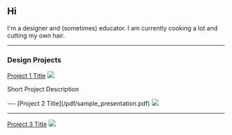 ## Hi

<p>I'm a designer and (sometimes) educator. I am currently cooking a lot and cutting my own hair.</p>

---

### Design Projects

[Project 1 Title](/sample_page)
<img src="images/dummy_thumbnail.jpg?raw=true"/>
<p>Short Project Description</p>
---
[Project 2 Title](/pdf/sample_presentation.pdf)
<img src="images/dummy_thumbnail.jpg?raw=true"/>

---
[Project 3 Title](http://example.com/)
<img src="images/dummy_thumbnail.jpg?raw=true"/>
